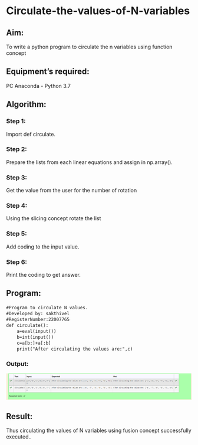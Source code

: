 # Circulate-the-values-of-N-variables
## Aim:

To write a python program to circulate the n variables using function concept
## Equipment’s required:

PC
Anaconda - Python 3.7
## Algorithm: 

### Step 1:

Import def circulate. 

### Step 2:

Prepare the lists from each linear equations and assign in np.array().

### Step 3:

Get the value from the user for the number of rotation

### Step 4: 

Using the slicing concept rotate the list

### Step 5: 

Add coding to the input value.

### Step 6:

Print the coding to get answer.

## Program:
```
#Program to circulate N values.
#Developed by: sakthivel
#RegisterNumber:22007765
def circulate():
    a=eval(input())
    b=int(input())
    c=a[b:]+a[:b]
    print("After circulating the values are:",c)

```


### Output:

![output](./output%232.png)

## Result:

Thus circulating the values of N variables using fusion concept successfully executed..